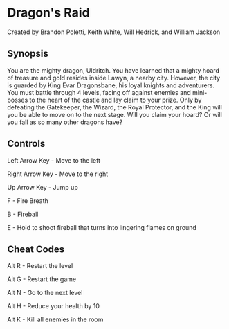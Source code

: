 # Dragon's Raid
Created by Brandon Poletti, Keith White, Will Hedrick, and William Jackson

## Synopsis
You are the mighty dragon, Uldritch. You have learned that a mighty hoard of treasure and gold resides inside Lawyn, a nearby city. However, the city is guarded by King Evar Dragonsbane, his loyal knights and adventurers. You must battle through 4 levels, facing off against enemies and mini-bosses to the heart of the castle and lay claim to your prize. Only by defeating the Gatekeeper, the Wizard, the Royal Protector, and the King will you be able to move on to the next stage. Will you claim your hoard? Or will you fall as so many other dragons have?

## Controls
Left Arrow Key - Move to the left

Right Arrow Key - Move to the right

Up Arrow Key - Jump up

F - Fire Breath

B - Fireball

E - Hold to shoot fireball that turns into lingering flames on ground

## Cheat Codes
Alt R - Restart the level

Alt G - Restart the game

Alt N - Go to the next level

Alt H - Reduce your health by 10

Alt K - Kill all enemies in the room